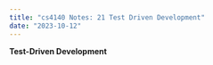 ```yaml
---
title: "cs4140 Notes: 21 Test Driven Development"
date: "2023-10-12"
---
```


**Test-Driven Development**

